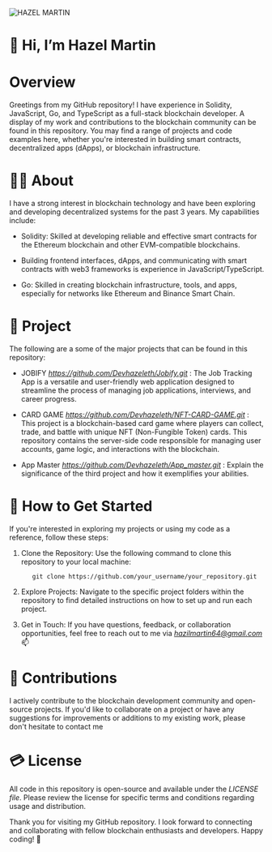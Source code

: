 


![HAZEL MARTIN](https://github.com/Devhazeleth/Devhazeleth/assets/140901105/548c19d8-7f37-4128-abe1-1500ce48b1b5)

  # 👋 Hi, I’m Hazel Martin 
# Overview
Greetings from my GitHub repository! I have experience in Solidity, JavaScript, Go, and TypeScript as a full-stack blockchain developer. A display of my work and contributions to the blockchain community can be found in this repository. You may find a range of projects and code examples here, whether you're interested in building smart contracts, decentralized apps (dApps), or blockchain infrastructure.

 # 👩‍💻  About
I have a strong interest in blockchain technology and have been exploring and developing decentralized systems for the past 3 years. My capabilities include:

- Solidity: Skilled at developing reliable and effective smart contracts for the Ethereum blockchain and other EVM-compatible blockchains.

- Building frontend interfaces, dApps, and communicating with smart contracts with web3 frameworks is experience in JavaScript/TypeScript.

- Go: Skilled in creating blockchain infrastructure, tools, and apps, especially for networks like Ethereum and Binance Smart Chain.
  
 #  📑  Project

   The following are a some of the major projects that can be found in this repository:

- JOBIFY *https://github.com/Devhazeleth/Jobify.git* : The Job Tracking App is a versatile and user-friendly web application designed to streamline the process of managing job applications, interviews, and career progress.

- CARD GAME *https://github.com/Devhazeleth/NFT-CARD-GAME.git* : This project is a blockchain-based card game where players can collect, trade, and battle with unique NFT (Non-Fungible Token) cards. 
     This repository contains the server-side code responsible for managing user accounts, game logic, and interactions with the blockchain.

- App Master *https://github.com/Devhazeleth/App_master.git* : Explain the significance of the third project and how it exemplifies your abilities.

#  🌱  How to Get Started

If you're interested in exploring my projects or using my code as a reference, follow these steps:

1. Clone the Repository: Use the following command to clone this repository to your local machine: 

          git clone https://github.com/your_username/your_repository.git

2. Explore Projects: Navigate to the specific project folders within the repository to find detailed instructions on how to set up and run each project.

3. Get in Touch: If you have questions, feedback, or collaboration opportunities, feel free to reach out to me via *hazilmartin64@gmail.com* 📫

# 🎨   Contributions
I actively contribute to the blockchain development community and open-source projects. If you'd like to collaborate on a project or have any suggestions for improvements or additions to my existing work, please don't hesitate to contact me

#  💳  License
All code in this repository is open-source and available under the *LICENSE file*. Please review the license for specific terms and conditions regarding usage and distribution.

Thank you for visiting my GitHub repository. I look forward to connecting and collaborating with fellow blockchain enthusiasts and developers. Happy coding! 🚀







<!---
Devhazeleth/Devhazeleth is a ✨ special ✨ repository because its `README.md` (this file) appears on your GitHub profile.
You can click the Preview link to take a look at your changes.
--->

